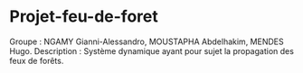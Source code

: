 # Projet-feu-de-foret
Groupe : NGAMY Gianni-Alessandro, MOUSTAPHA Abdelhakim, MENDES Hugo.
Description : Système dynamique ayant pour sujet la propagation des feux de forêts.
